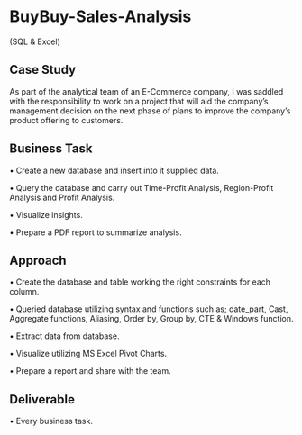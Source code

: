 # BuyBuy-Sales-Analysis
(SQL &amp; Excel)

## Case Study
As part of the analytical team of an E-Commerce company, I was saddled with the responsibility to work on a project that will aid the company’s management decision on the next phase of plans to improve the company’s product offering to customers.

## Business Task 
•	Create a new database and insert into it supplied data.

•	Query the database and carry out Time-Profit Analysis, Region-Profit Analysis and Profit Analysis.

•	Visualize insights.

•	Prepare a PDF report to summarize analysis.

## Approach
•	Create the database and table working the right constraints for each column.

•	Queried database utilizing syntax and functions such as; date_part, Cast, Aggregate functions, Aliasing, Order by, Group by, CTE & Windows function.

•	Extract data from database.

•	Visualize utilizing MS Excel Pivot Charts.

•	Prepare a report and share with the team.

## Deliverable 
•	Every business task.

